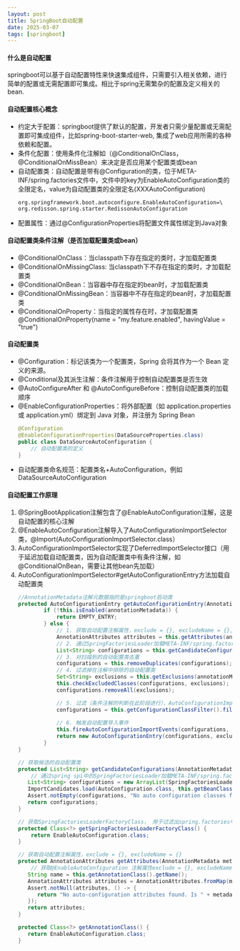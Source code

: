 ```yaml
---
layout: post
title: SpringBoot自动配置
date: 2025-03-07
tags: [springboot]
---
```


#### 什么是自动配置
springboot可以基于自动配置特性来快速集成组件，只需要引入相关依赖，进行简单的配置或无需配置即可集成。相比于spring无需繁杂的配置及定义相关的bean.

#### 自动配置核心概念
- 约定大于配置：springboot提供了默认的配置，开发者只需少量配置或无需配置即可集成组件，比如spring-boot-starter-web, 集成了web应用所需的各种依赖和配置。
- 条件化配置：使用条件化注解如（@ConditionalOnClass，@ConditionalOnMissBean）来决定是否应用某个配置类或bean
- 自动配置类：自动配置是带有@Configuration的类，位于META-INF/spring.factories文件中，文件中的key为EnableAutoConfiguration类的全限定名，value为自动配置类的全限定名(XXXAutoConfiguration)
    ```properties
    org.springframework.boot.autoconfigure.EnableAutoConfiguration=\
    org.redisson.spring.starter.RedissonAutoConfiguration
    ```
- 配置属性：通过@ConfigurationProperties将配置文件属性绑定到Java对象

#### 自动配置类条件注解（是否加载配置类或bean）
- @ConditionalOnClass：当classpath下存在指定的类时，才加载配置类
- @ConditionalOnMissingClass: 当classpath下不存在指定的类时，才加载配置类
- @ConditionalOnBean：当容器中存在指定的bean时，才加载配置类
- @ConditionalOnMissingBean：当容器中不存在指定的bean时，才加载配置类
- @ConditionalOnProperty：当指定的属性存在时，才加载配置类 @ConditionalOnProperty(name = "my.feature.enabled", havingValue = "true")

#### 自动配置类
- @Configuration：标记该类为一个配置类，Spring 会将其作为一个 Bean 定义的来源。
- @Conditional及其派生注解：条件注解用于控制自动配置类是否生效
- @AutoConfigureAfter 和 @AutoConfigureBefore：控制自动配置类的加载顺序
- @EnableConfigurationProperties：将外部配置（如 application.properties 或 application.yml）绑定到 Java 对象，并注册为 Spring Bean
    ```java
    @Configuration
    @EnableConfigurationProperties(DataSourceProperties.class)
    public class DataSourceAutoConfiguration {
        // 自动配置类的定义
    }
    ```
- 自动配置类命名规范：配置类名+AutoConfiguration，例如DataSourceAutoConfiguration

#### 自动配置工作原理
1. @SpringBootApplication注解包含了@EnableAutoConfiguration注解，这是自动配置的核心注解
2. @EnableAutoConfiguration注解导入了AutoConfigurationImportSelector类，@Import(AutoConfigurationImportSelector.class）
3. AutoConfigurationImportSelector实现了DeferredImportSelector接口（用于延迟加载自动配置类，因为自动配置类中有条件注解，如@ConditionalOnBean，需要让其他bean先加载） 
4. AutoConfigurationImportSelector#getAutoConfigurationEntry方法加载自动配置类
    ```java
    //AnnotationMetadata注解元数据指的是springboot启动类
    protected AutoConfigurationEntry getAutoConfigurationEntry(AnnotationMetadata annotationMetadata) {
            if (!this.isEnabled(annotationMetadata)) {
                return EMPTY_ENTRY;
            } else {
                // 1. 获取自动配置注解属性，exclude = {}, excludeName = {}, 有可能需要排除一些自动配置类
                AnnotationAttributes attributes = this.getAttributes(annotationMetadata);
                // 2. 通过SpringFactoriesLoader加载META-INF/spring.factories文件中的配置类（仅获取自动配置类）
                List<String> configurations = this.getCandidateConfigurations(annotationMetadata, attributes);
                // 3. 对扫描到的自动配置类去重
                configurations = this.removeDuplicates(configurations);
                // 4. 过滤掉在注解中排除的自动配置类
                Set<String> exclusions = this.getExclusions(annotationMetadata, attributes);
                this.checkExcludedClasses(configurations, exclusions);
                configurations.removeAll(exclusions);
    
                // 5. 过滤（条件注解的判断在此阶段进行），AutoConfigurationImportFilter#mach 通过条件注解判断是否加载自动配置类
                configurations = this.getConfigurationClassFilter().filter(configurations);
                
                // 6. 触发自动配置导入事件
                this.fireAutoConfigurationImportEvents(configurations, exclusions);
                return new AutoConfigurationEntry(configurations, exclusions);
            }
    }
    
    // 获取候选的自动配置类
    protected List<String> getCandidateConfigurations(AnnotationMetadata metadata, AnnotationAttributes attributes) {
        // 通过spring spi中的SpringFactoriesLoader加载META-INF/spring.factories文件中的自动配置类，key为EnableAutoConfiguration类全限定名
       List<String> configurations = new ArrayList(SpringFactoriesLoader.loadFactoryNames(this.getSpringFactoriesLoaderFactoryClass(), this.getBeanClassLoader()));
       ImportCandidates.load(AutoConfiguration.class, this.getBeanClassLoader()).forEach(configurations::add);
       Assert.notEmpty(configurations, "No auto configuration classes found in META-INF/spring.factories nor in META-INF/spring/org.springframework.boot.autoconfigure.AutoConfiguration.imports. If you are using a custom packaging, make sure that file is correct.");
       return configurations;
    }
    
    // 获取SpringFactoriesLoaderFactoryClass， 用于过滤出spring.factories中key为EnableAutoConfiguration类全限定名的自动配置类
    protected Class<?> getSpringFactoriesLoaderFactoryClass() {
        return EnableAutoConfiguration.class;
    }
    
    // 获取自动配置注解属性，exclude = {}, excludeName = {}
    protected AnnotationAttributes getAttributes(AnnotationMetadata metadata) {
        // 获取@EnableAutoConfiguration 注解属性exclude = {}, excludeName = {}
       String name = this.getAnnotationClass().getName();
       AnnotationAttributes attributes = AnnotationAttributes.fromMap(metadata.getAnnotationAttributes(name, true));
       Assert.notNull(attributes, () -> {
          return "No auto-configuration attributes found. Is " + metadata.getClassName() + " annotated with " + ClassUtils.getShortName(name) + "?";
       });
       return attributes;
    }
    
    protected Class<?> getAnnotationClass() {
       return EnableAutoConfiguration.class;
    }
    ```


